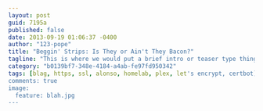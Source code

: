 ```yaml
---
layout: post
guid: 7195a
published: false
date: 2013-09-19 01:06:37 -0400
author: "123-pope"
title: "Beggin' Strips: Is They or Ain't They Bacon?"
tagline: "This is where we would put a brief intro or teaser type thing of the article to convince people that it\'s cool and they should read it. The container won\'t expand dynamically at all, so these should overall be kept relatively short. Because otherwise the text will overflow down into the tabs below, and my shiny css will actually just truncate it at an awkward point."
category: "b0139bf7-348e-4184-a4ab-fe97fd950342"
tags: [blag, https, ssl, alonso, homelab, plex, let's encrypt, certbot]
comments: true
image:
  feature: blah.jpg
---
```


<script type="text/javascript" src="http://code.highcharts.com/highcharts.js"></script>

<script type="text/javascript">$(document).ready(function(){$("#tasteGraph").highcharts({colors:["#004359"],credits:{enabled:false},exporting:{enabled:false},chart:{type:"column",width:800},title:{text:"Relative Deliciousness of Various Items"},yAxis:{title:{enabled:false}},xAxis:{categories:["Apples","Oranges","Dino Nuggets","Bacon","Beggin Strips"]},tooltip:{pointFormat:"<strong>{point.y} Tastemeters</strong>"},series:[{name:"Deliciousness",data:[20,10,30,57,-550]}]});$("#analysisGraph").highcharts({colors:["#FF7400","#FFE300","#BEDD22","#158B70","#004359"],chart:{plotBackgroundColor:null,plotBorderWidth:null,width:800,height:400},credits:{enabled:false},exporting:{enabled:false},title:{text:'Guaranteed "Analysis" of Beggin Strips'},tooltip:{pointFormat:"{point.name}: <strong>{point.percentage:.1f}%</strong>"},plotOptions:{pie:{allowPointSelect:true,cursor:"pointer",dataLabels:{enabled:true,color:"#000000",connectorColor:"#000000",format:"<strong>{point.name}</strong>: {point.percentage:.1f} %"}}},series:[{type:"pie",data:[["Crude Protein",15],["Crude Fat",3.5],["Crude Fiber",3.5],['I dunno, "meat"?',51],["Moisture",27]]}]})})</script>